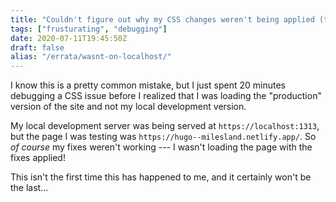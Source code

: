 ```yaml
---
title: "Couldn't figure out why my CSS changes weren't being applied (turns out I was in prod)"
tags: ["frusturating", "debugging"]
date: 2020-07-11T19:45:50Z
draft: false
alias: "/errata/wasnt-on-localhost/"
---
```


I know this is a pretty common mistake, but I just spent 20 minutes debugging a CSS issue before I realized that I was loading the "production" version of the site and not my local development version.

My local development server was being served at `https://localhost:1313`, but the page I was testing was `https://hugo--milesland.netlify.app/`. So _of course_ my fixes weren't working --- I wasn't loading the page with the fixes applied!

This isn't the first time this has happened to me, and it certainly won't be the last...